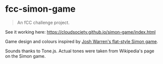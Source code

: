 # fcc-simon-game

> An fCC challenge project.

See it working here: https://cloudsociety.github.io/simon-game/index.html

Game design and colours inspired by [Josh Warren's flat-style Simon game](https://dribbble.com/shots/1432622-Nostalgia).

Sounds thanks to Tone.js. Actual tones were taken from Wikipedia's page on the Simon game.


